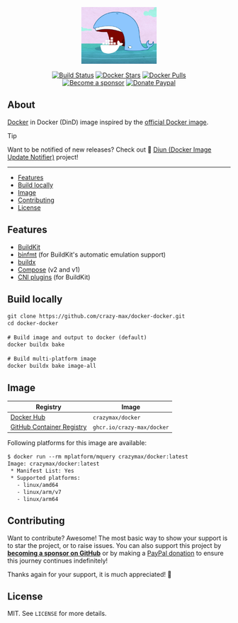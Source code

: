 <p align="center"><a href="https://github.com/crazy-max/docker-docker" target="_blank"><img height="128" src="https://raw.githubusercontent.com/crazy-max/docker-docker/master/.github/docker-docker.jpg"></a></p>

<p align="center">
  <a href="https://github.com/crazy-max/docker-docker/actions?workflow=build"><img src="https://img.shields.io/github/actions/workflow/status/crazy-max/docker-docker/build.yml?branch=master&label=build&logo=github&style=flat-square" alt="Build Status"></a>
  <a href="https://hub.docker.com/r/crazymax/docker/"><img src="https://img.shields.io/docker/stars/crazymax/docker.svg?style=flat-square&logo=docker" alt="Docker Stars"></a>
  <a href="https://hub.docker.com/r/crazymax/docker/"><img src="https://img.shields.io/docker/pulls/crazymax/docker.svg?style=flat-square&logo=docker" alt="Docker Pulls"></a>
  <br /><a href="https://github.com/sponsors/crazy-max"><img src="https://img.shields.io/badge/sponsor-crazy--max-181717.svg?logo=github&style=flat-square" alt="Become a sponsor"></a>
  <a href="https://www.paypal.me/crazyws"><img src="https://img.shields.io/badge/donate-paypal-00457c.svg?logo=paypal&style=flat-square" alt="Donate Paypal"></a>
</p>

## About

[Docker](https://www.docker.com/) in Docker (DinD) image inspired by the
[official Docker image](https://github.com/docker-library/docker/).

> [!TIP] 
> Want to be notified of new releases? Check out 🔔 [Diun (Docker Image Update Notifier)](https://github.com/crazy-max/diun)
> project!

___


* [Features](#features)
* [Build locally](#build-locally)
* [Image](#image)
* [Contributing](#contributing)
* [License](#license)

## Features

* [BuildKit](https://github.com/moby/buildkit)
* [binfmt](https://github.com/tonistiigi/binfmt#buildkit-target) (for BuildKit's automatic emulation support)
* [buildx](https://github.com/docker/buildx)
* [Compose](https://github.com/docker/compose) (v2 and v1)
* [CNI plugins](https://github.com/containernetworking/plugins) (for BuildKit)

## Build locally

```shell
git clone https://github.com/crazy-max/docker-docker.git
cd docker-docker

# Build image and output to docker (default)
docker buildx bake

# Build multi-platform image
docker buildx bake image-all
```

## Image

| Registry                                                                                          | Image                           |
|---------------------------------------------------------------------------------------------------|---------------------------------|
| [Docker Hub](https://hub.docker.com/r/crazymax/docker/)                                           | `crazymax/docker`               |
| [GitHub Container Registry](https://github.com/users/crazy-max/packages/container/package/docker) | `ghcr.io/crazy-max/docker`      |

Following platforms for this image are available:

```
$ docker run --rm mplatform/mquery crazymax/docker:latest
Image: crazymax/docker:latest
 * Manifest List: Yes
 * Supported platforms:
   - linux/amd64
   - linux/arm/v7
   - linux/arm64
```

## Contributing

Want to contribute? Awesome! The most basic way to show your support is to star
the project, or to raise issues. You can also support this project by [**becoming a sponsor on GitHub**](https://github.com/sponsors/crazy-max)
or by making a [PayPal donation](https://www.paypal.me/crazyws) to ensure this
journey continues indefinitely!

Thanks again for your support, it is much appreciated! :pray:

## License

MIT. See `LICENSE` for more details.
